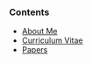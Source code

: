 <style>
H1{color:Blue !important;}
H2{color:DarkOrange !important;}
p{color:Black !important;}
</style>

### Contents
* <a href="aboutme.html" title="About Me">About Me</a>
* [Curriculum Vitae](#curriculum-vitae)
* [Papers](#papers)

